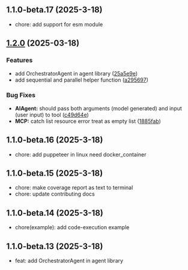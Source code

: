 ## 1.1.0-beta.17 (2025-3-18)

- chore: add support for esm module

## [1.2.0](https://github.com/AIGNE-io/aigne-framework/compare/agent-library-v1.1.0...agent-library-v1.2.0) (2025-03-18)


### Features

* add OrchestratorAgent in agent library ([25a5e9e](https://github.com/AIGNE-io/aigne-framework/commit/25a5e9e6c60d747c8bf484ac884b31dc02c14757))
* add sequential and parallel helper function ([a295697](https://github.com/AIGNE-io/aigne-framework/commit/a295697b5694754e02954fc5c7f382a3b219a3ab))


### Bug Fixes

* **AIAgent:** should pass both arguments (model generated) and input (user input) to tool ([c49d64e](https://github.com/AIGNE-io/aigne-framework/commit/c49d64ee35f7efd83b0f82f43205bb1c40f999e8))
* **MCP:** catch list resource error treat as empty list ([1885fab](https://github.com/AIGNE-io/aigne-framework/commit/1885fab3585e0dd1467b127e5b47cd0b98282bab))

## 1.1.0-beta.16 (2025-3-18)

- chore: add puppeteer in linux need docker_container

## 1.1.0-beta.15 (2025-3-18)

- chore: make coverage report as text to terminal
- chore: update contributing docs

## 1.1.0-beta.14 (2025-3-18)

- chore(example): add code-execution example

## 1.1.0-beta.13 (2025-3-18)

- feat: add OrchestratorAgent in agent library
